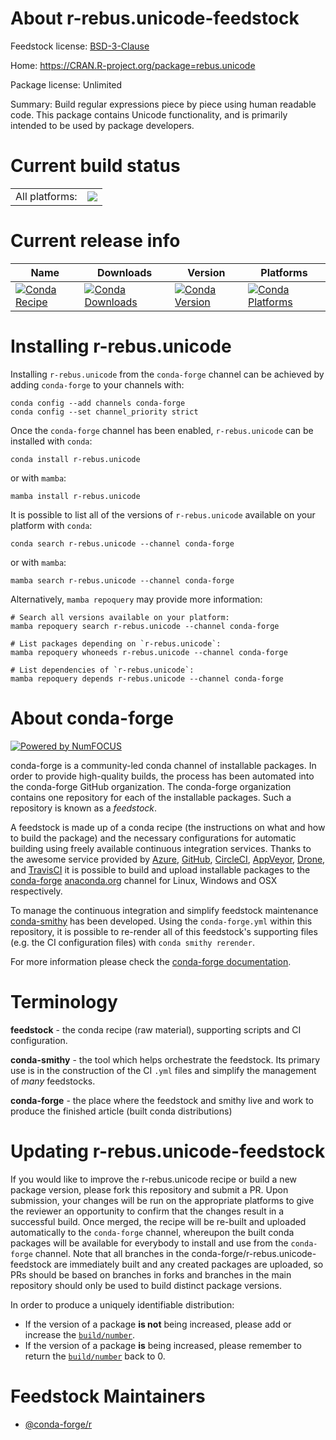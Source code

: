 About r-rebus.unicode-feedstock
===============================

Feedstock license: [BSD-3-Clause](https://github.com/conda-forge/r-rebus.unicode-feedstock/blob/main/LICENSE.txt)

Home: https://CRAN.R-project.org/package=rebus.unicode

Package license: Unlimited

Summary: Build regular expressions piece by piece using human readable code. This package contains Unicode functionality, and is primarily intended to be used by package developers.

Current build status
====================


<table><tr><td>All platforms:</td>
    <td>
      <a href="https://dev.azure.com/conda-forge/feedstock-builds/_build/latest?definitionId=2362&branchName=main">
        <img src="https://dev.azure.com/conda-forge/feedstock-builds/_apis/build/status/r-rebus.unicode-feedstock?branchName=main">
      </a>
    </td>
  </tr>
</table>

Current release info
====================

| Name | Downloads | Version | Platforms |
| --- | --- | --- | --- |
| [![Conda Recipe](https://img.shields.io/badge/recipe-r--rebus.unicode-green.svg)](https://anaconda.org/conda-forge/r-rebus.unicode) | [![Conda Downloads](https://img.shields.io/conda/dn/conda-forge/r-rebus.unicode.svg)](https://anaconda.org/conda-forge/r-rebus.unicode) | [![Conda Version](https://img.shields.io/conda/vn/conda-forge/r-rebus.unicode.svg)](https://anaconda.org/conda-forge/r-rebus.unicode) | [![Conda Platforms](https://img.shields.io/conda/pn/conda-forge/r-rebus.unicode.svg)](https://anaconda.org/conda-forge/r-rebus.unicode) |

Installing r-rebus.unicode
==========================

Installing `r-rebus.unicode` from the `conda-forge` channel can be achieved by adding `conda-forge` to your channels with:

```
conda config --add channels conda-forge
conda config --set channel_priority strict
```

Once the `conda-forge` channel has been enabled, `r-rebus.unicode` can be installed with `conda`:

```
conda install r-rebus.unicode
```

or with `mamba`:

```
mamba install r-rebus.unicode
```

It is possible to list all of the versions of `r-rebus.unicode` available on your platform with `conda`:

```
conda search r-rebus.unicode --channel conda-forge
```

or with `mamba`:

```
mamba search r-rebus.unicode --channel conda-forge
```

Alternatively, `mamba repoquery` may provide more information:

```
# Search all versions available on your platform:
mamba repoquery search r-rebus.unicode --channel conda-forge

# List packages depending on `r-rebus.unicode`:
mamba repoquery whoneeds r-rebus.unicode --channel conda-forge

# List dependencies of `r-rebus.unicode`:
mamba repoquery depends r-rebus.unicode --channel conda-forge
```


About conda-forge
=================

[![Powered by
NumFOCUS](https://img.shields.io/badge/powered%20by-NumFOCUS-orange.svg?style=flat&colorA=E1523D&colorB=007D8A)](https://numfocus.org)

conda-forge is a community-led conda channel of installable packages.
In order to provide high-quality builds, the process has been automated into the
conda-forge GitHub organization. The conda-forge organization contains one repository
for each of the installable packages. Such a repository is known as a *feedstock*.

A feedstock is made up of a conda recipe (the instructions on what and how to build
the package) and the necessary configurations for automatic building using freely
available continuous integration services. Thanks to the awesome service provided by
[Azure](https://azure.microsoft.com/en-us/services/devops/), [GitHub](https://github.com/),
[CircleCI](https://circleci.com/), [AppVeyor](https://www.appveyor.com/),
[Drone](https://cloud.drone.io/welcome), and [TravisCI](https://travis-ci.com/)
it is possible to build and upload installable packages to the
[conda-forge](https://anaconda.org/conda-forge) [anaconda.org](https://anaconda.org/)
channel for Linux, Windows and OSX respectively.

To manage the continuous integration and simplify feedstock maintenance
[conda-smithy](https://github.com/conda-forge/conda-smithy) has been developed.
Using the ``conda-forge.yml`` within this repository, it is possible to re-render all of
this feedstock's supporting files (e.g. the CI configuration files) with ``conda smithy rerender``.

For more information please check the [conda-forge documentation](https://conda-forge.org/docs/).

Terminology
===========

**feedstock** - the conda recipe (raw material), supporting scripts and CI configuration.

**conda-smithy** - the tool which helps orchestrate the feedstock.
                   Its primary use is in the construction of the CI ``.yml`` files
                   and simplify the management of *many* feedstocks.

**conda-forge** - the place where the feedstock and smithy live and work to
                  produce the finished article (built conda distributions)


Updating r-rebus.unicode-feedstock
==================================

If you would like to improve the r-rebus.unicode recipe or build a new
package version, please fork this repository and submit a PR. Upon submission,
your changes will be run on the appropriate platforms to give the reviewer an
opportunity to confirm that the changes result in a successful build. Once
merged, the recipe will be re-built and uploaded automatically to the
`conda-forge` channel, whereupon the built conda packages will be available for
everybody to install and use from the `conda-forge` channel.
Note that all branches in the conda-forge/r-rebus.unicode-feedstock are
immediately built and any created packages are uploaded, so PRs should be based
on branches in forks and branches in the main repository should only be used to
build distinct package versions.

In order to produce a uniquely identifiable distribution:
 * If the version of a package **is not** being increased, please add or increase
   the [``build/number``](https://docs.conda.io/projects/conda-build/en/latest/resources/define-metadata.html#build-number-and-string).
 * If the version of a package **is** being increased, please remember to return
   the [``build/number``](https://docs.conda.io/projects/conda-build/en/latest/resources/define-metadata.html#build-number-and-string)
   back to 0.

Feedstock Maintainers
=====================

* [@conda-forge/r](https://github.com/orgs/conda-forge/teams/r/)

